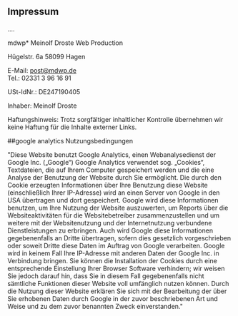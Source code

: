<aside class="page-head">
  <h2>Impressum</h2>
  <p>....</p>
</aside>

mdwp*
Meinolf Droste Web Production

Hügelstr. 6a
58099 Hagen

E-Mail: post@mdwp.de  
Tel.: 02331 3 96 16 91

USt-IdNr.: DE247190405

Inhaber:
Meinolf Droste

Haftungshinweis: Trotz sorgfältiger inhaltlicher Kontrolle
übernehmen wir keine Haftung für die Inhalte externer Links.


##google analytics Nutzungsbedingungen

"Diese Website benutzt Google Analytics, einen Webanalysedienst der Google Inc. („Google“) Google Analytics verwendet sog. „Cookies“, Textdateien, die auf Ihrem Computer gespeichert werden und die eine Analyse der Benutzung der Website durch Sie ermöglicht. Die durch den Cookie erzeugten Informationen über Ihre Benutzung diese Website (einschließlich Ihrer IP-Adresse) wird an einen Server von Google in den USA übertragen und dort gespeichert. Google wird diese Informationen benutzen, um Ihre Nutzung der Website auszuwerten, um Reports über die Websiteaktivitäten für die Websitebetreiber zusammenzustellen und um weitere mit der Websitenutzung und der Internetnutzung verbundene Dienstleistungen zu erbringen. Auch wird Google diese Informationen gegebenenfalls an Dritte übertragen, sofern dies gesetzlich vorgeschrieben oder soweit Dritte diese Daten im Auftrag von Google verarbeiten. Google wird in keinem Fall Ihre IP-Adresse mit anderen Daten der Google Inc. in Verbindung bringen. Sie können die Installation der Cookies durch eine entsprechende Einstellung Ihrer Browser Software verhindern; wir weisen Sie jedoch darauf hin, dass Sie in diesem Fall gegebenenfalls nicht sämtliche Funktionen dieser Website voll umfänglich nutzen können. Durch die Nutzung dieser Website erklären Sie sich mit der Bearbeitung der über Sie erhobenen Daten durch Google in der zuvor beschriebenen Art und Weise und zu dem zuvor benannten Zweck einverstanden."
